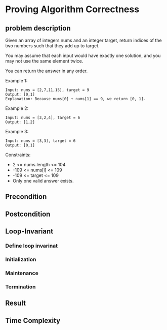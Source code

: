 # Proving Algorithm Correctness

## problem description

Given an array of integers nums and an integer target, return indices of the two numbers such that they add up to target.

You may assume that each input would have exactly one solution, and you may not use the same element twice.

You can return the answer in any order.

Example 1:

```example
Input: nums = [2,7,11,15], target = 9
Output: [0,1]
Explanation: Because nums[0] + nums[1] == 9, we return [0, 1].
```

Example 2:

```example
Input: nums = [3,2,4], target = 6
Output: [1,2]
```

Example 3:

```example
Input: nums = [3,3], target = 6
Output: [0,1]
```

Constraints:

- 2 <= nums.length <= 104
- -109 <= nums[i] <= 109
- -109 <= target <= 109
- Only one valid answer exists.

## Precondition

## Postcondition

## Loop-Invariant

### Define loop invarinat

### Initialization

### Maintenance

### Termination

## Result

## Time Complexity
